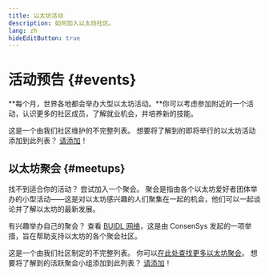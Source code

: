 ```yaml
---
title: 以太坊活动
description: 如何加入以太坊社区。
lang: zh
hideEditButton: true
---
```


# 活动预告 {#events}

**每个月，世界各地都会举办大型以太坊活动。**你可以考虑参加附近的一个活动，认识更多的社区成员，了解就业机会，并培养新的技能。

<UpcomingEventsList/>

这是一个由我们社区维护的不完整列表。 想要将了解到的即将举行的以太坊活动添加到此列表？ [请添加](https://github.com/ethereum/ethereum-org-website/blob/dev/src/data/community-events.json)！

## 以太坊聚会 {#meetups}

找不到适合你的活动？ 尝试加入一个聚会。 聚会是指由各个以太坊爱好者团体举办的小型活动——这是对以太坊感兴趣的人们聚集在一起的机会，他们可以一起谈论并了解以太坊的最新发展。

<MeetupList />

有兴趣举办自己的聚会？ 查看 [BUIDL 网络](https://consensys.net/developers/buidlnetwork/)，这是由 ConsenSys 发起的一项举措，旨在帮助支持以太坊的各个聚会社区。

这是一个由我们社区制定的不完整列表。 你可以[在此处查找更多以太坊聚会](https://www.meetup.com/topics/ethereum/)。 想要将了解到的活跃聚会小组添加到此列表？ [请添加](https://github.com/ethereum/ethereum-org-website/blob/dev/src/data/community-meetups.json)！

